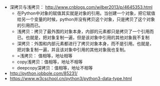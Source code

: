 - 深拷贝与浅拷贝： http://www.cnblogs.com/wilber2013/p/4645353.html
  - 在Python中对象的赋值其实就是对象的引用。当创建一个对象，把它赋值给另一个变量的时候，python并没有拷贝这个对象，只是拷贝了这个对象的引用而已。
  - 浅拷贝：拷贝了最外围的对象本身，内部的元素都只是拷贝了一个引用而已。也就是，把对象复制一遍，但是该对象中引用的其他对象我不复制
  - 深拷贝：外围和内部元素都进行了拷贝对象本身，而不是引用。也就是，把对象复制一遍，并且该对象中引用的其他对象我也复制。
  - =浅拷贝： 值相等，地址相等 
  - copy浅拷贝：值相等，地址不相等 
  - deepcopy深拷贝：值相等，地址不相等
- http://python.jobbole.com/85231/
- https://www.w3cschool.cn/python3/python3-data-type.html
